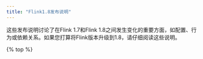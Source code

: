 ```yaml
---
title: "Flink1.8发布说明"
---
```

<!--
Licensed to the Apache Software Foundation (ASF) under one
or more contributor license agreements.  See the NOTICE file
distributed with this work for additional information
regarding copyright ownership.  The ASF licenses this file
to you under the Apache License, Version 2.0 (the
"License"); you may not use this file except in compliance
with the License.  You may obtain a copy of the License at

  http://www.apache.org/licenses/LICENSE-2.0

Unless required by applicable law or agreed to in writing,
software distributed under the License is distributed on an
"AS IS" BASIS, WITHOUT WARRANTIES OR CONDITIONS OF ANY
KIND, either express or implied.  See the License for the
specific language governing permissions and limitations
under the License.
-->

这些发布说明讨论了在Flink 1.7和Flink 1.8之间发生变化的重要方面，如配置、行为或依赖关系。如果您打算将Flink版本升级到1.8，请仔细阅读这些说明。

{% top %}
